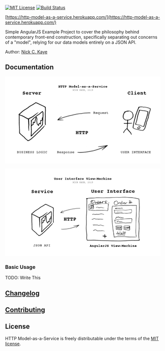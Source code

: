 [![MIT License][license-image]][license-url] [![Build Status][travis-image]][travis-url]

[https://http-model-as-a-service.herokuapp.com/](https://http-model-as-a-service.herokuapp.com/)

Simple AngularJS Example Project to cover the philosophy behind contemporary front-end construction, specifically separating out concerns of a "model", relying for our data models entirely on a JSON API.

Author: [Nick C. Kaye](http://www.nickkaye.com)

## Documentation

![HTTP Model-as-a-Service][http-model-as-a-service-image]

![User Interface View Machine][user-interface-view-machine-image]

### Basic Usage

TODO: Write This
   
## [Changelog](CHANGELOG.md)

## [Contributing](CONTRIBUTING.md)

## License

HTTP Model-as-a-Service is freely distributable under the terms of the [MIT license](LICENSE).

[license-image]: http://img.shields.io/badge/license-MIT-blue.svg?style=flat
[license-url]: LICENSE

[travis-url]: http://travis-ci.org/nickckaye/http-model-as-a-service
[travis-image]: http://img.shields.io/travis/nickckaye/http-model-as-a-service/master.svg?style=flat

[http-model-as-a-service-image]: /client/assets/images/diagram/http-model-as-a-service.png
[user-interface-view-machine-image]: /client/assets/images/diagram/user-interface-view-machine.png
